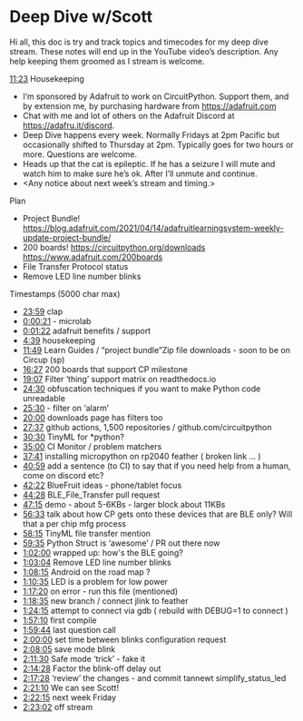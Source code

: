 # Deep Dive w/Scott


Hi all, this doc is try and track topics and timecodes for my deep dive stream. These notes will end up in the YouTube video’s description. Any help keeping them groomed as I stream is welcome.


[11:23](https://www.youtube.com/watch?v=Q4sUzNMQA0U&t=683) Housekeeping
* I’m sponsored by Adafruit to work on CircuitPython. Support them, and by extension me, by purchasing hardware from https://adafruit.com
* Chat with me and lot of others on the Adafruit Discord at https://adafru.it/discord.
* Deep Dive happens every week. Normally Fridays at 2pm Pacific but occasionally shifted to Thursday at 2pm. Typically goes for two hours or more. Questions are welcome.
* Heads up that the cat is epileptic. If he has a seizure I will mute and watch him to make sure he’s ok. After I’ll unmute and continue.
* <Any notice about next week’s stream and timing.>


Plan
* Project Bundle! https://blog.adafruit.com/2021/04/14/adafruitlearningsystem-weekly-update-project-bundle/
* 200 boards! https://circuitpython.org/downloads https://www.adafruit.com/200boards
* File Transfer Protocol status
* Remove LED line number blinks


Timestamps (5000 char max)
* [23:59](https://www.youtube.com/watch?v=Q4sUzNMQA0U&t=1439) clap
* [0:00:21](https://www.youtube.com/watch?v=Q4sUzNMQA0U&t=21) - microlab
* [0:01:22](https://www.youtube.com/watch?v=Q4sUzNMQA0U&t=82) adafruit benefits / support
* [4:39](https://www.youtube.com/watch?v=Q4sUzNMQA0U&t=279) housekeeping
* [11:49](https://www.youtube.com/watch?v=Q4sUzNMQA0U&t=709) Learn Guides / “project bundle”Zip file downloads - soon to be on Circup (sp)
* [16:27](https://www.youtube.com/watch?v=Q4sUzNMQA0U&t=987) 200 boards that support CP milestone
* [19:07](https://www.youtube.com/watch?v=Q4sUzNMQA0U&t=1147) Filter ‘thing’ support matrix on readthedocs.io
* [24:30](https://www.youtube.com/watch?v=Q4sUzNMQA0U&t=1470) obfuscation techniques if you want to make Python code unreadable
* [25:30](https://www.youtube.com/watch?v=Q4sUzNMQA0U&t=1530) - filter on ‘alarm’
* [20:00](https://www.youtube.com/watch?v=Q4sUzNMQA0U&t=1200) downloads page has filters too
* [27:37](https://www.youtube.com/watch?v=Q4sUzNMQA0U&t=1657) github actions, 1,500 repositories / github.com/circuitpython
* [30:30](https://www.youtube.com/watch?v=Q4sUzNMQA0U&t=1830) TinyML for *python?
* [35:00](https://www.youtube.com/watch?v=Q4sUzNMQA0U&t=2100) CI Monitor / problem matchers
* [37:41](https://www.youtube.com/watch?v=Q4sUzNMQA0U&t=2261) installing micropython on rp2040  feather ( broken link … )
* [40:59](https://www.youtube.com/watch?v=Q4sUzNMQA0U&t=2459)  add a sentence (to CI) to say that if you need help from a human, come on discord etc?
* [42:22](https://www.youtube.com/watch?v=Q4sUzNMQA0U&t=2542) BlueFruit ideas - phone/tablet focus
* [44:28](https://www.youtube.com/watch?v=Q4sUzNMQA0U&t=2668) BLE_File_Transfer pull request
* [47:15](https://www.youtube.com/watch?v=Q4sUzNMQA0U&t=2835) demo - about 5-6KBs - larger block about 11KBs
* [56:33](https://www.youtube.com/watch?v=Q4sUzNMQA0U&t=3393) talk about how CP gets onto these devices that are BLE only? Will that a per chip mfg process
* [58:15](https://www.youtube.com/watch?v=Q4sUzNMQA0U&t=3495) TinyML file transfer mention
* [59:35](https://www.youtube.com/watch?v=Q4sUzNMQA0U&t=3575) Python Struct is ‘awesome’ / PR out there now
* [1:02:00](https://www.youtube.com/watch?v=Q4sUzNMQA0U&t=3720) wrapped up: how's the BLE going?
* [1:03:04](https://www.youtube.com/watch?v=Q4sUzNMQA0U&t=3784)  Remove LED line number blinks
* [1:08:15](https://www.youtube.com/watch?v=Q4sUzNMQA0U&t=4095) Android on the road map ?
* [1:10:35](https://www.youtube.com/watch?v=Q4sUzNMQA0U&t=4235) LED is a problem for low power
* [1:17:20](https://www.youtube.com/watch?v=Q4sUzNMQA0U&t=4640) on error - run this file (mentioned)
* [1:18:35](https://www.youtube.com/watch?v=Q4sUzNMQA0U&t=4715) new branch / connect  jlink to feather
* [1:24:15](https://www.youtube.com/watch?v=Q4sUzNMQA0U&t=5055) attempt to connect via gdb ( rebuild with DEBUG=1 to connect )
* [1:57:10](https://www.youtube.com/watch?v=Q4sUzNMQA0U&t=7030) first compile
* [1:59:44](https://www.youtube.com/watch?v=Q4sUzNMQA0U&t=7184) last question call
* [2:00:00](https://www.youtube.com/watch?v=Q4sUzNMQA0U&t=7200) set time between blinks configuration request
* [2:08:05](https://www.youtube.com/watch?v=Q4sUzNMQA0U&t=7685) save mode blink
* [2:11:30](https://www.youtube.com/watch?v=Q4sUzNMQA0U&t=7890) Safe mode ‘trick’ - fake it
* [2:14:28](https://www.youtube.com/watch?v=Q4sUzNMQA0U&t=8068) Factor the blink-off delay out
* [2:17:28](https://www.youtube.com/watch?v=Q4sUzNMQA0U&t=8248) ‘review’ the changes - and commit tannewt simplify_status_led
* [2:21:10](https://www.youtube.com/watch?v=Q4sUzNMQA0U&t=8470) We can see Scott!
* [2:22:15](https://www.youtube.com/watch?v=Q4sUzNMQA0U&t=8535) next week Friday
* [2:23:02](https://www.youtube.com/watch?v=Q4sUzNMQA0U&t=8582) off stream
